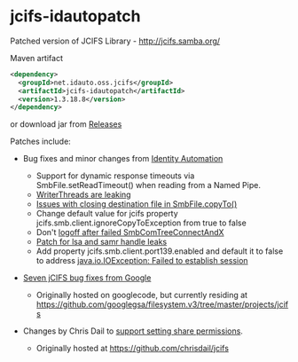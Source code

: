 # jcifs-idautopatch
Patched version of JCIFS Library - http://jcifs.samba.org/


Maven artifact
```xml
<dependency>
  <groupId>net.idauto.oss.jcifs</groupId>
  <artifactId>jcifs-idautopatch</artifactId>
  <version>1.3.18.8</version>
</dependency>    
```    

or download jar from [Releases](https://github.com/IdentityAutomation/jcifs-idautopatch/releases)

Patches include:

* Bug fixes and minor changes from [Identity Automation](http://www.identityautomation.com)
  * Support for dynamic response timeouts via SmbFile.setReadTimeout() when reading from a Named Pipe.
  * [WriterThreads are leaking](https://lists.samba.org/archive/jcifs/2013-October/010115.html)
  * [Issues with closing destination file in SmbFile.copyTo()](https://lists.samba.org/archive/jcifs/2014-June/010165.html) 
  * Change default value for jcifs property jcifs.smb.client.ignoreCopyToException from true to false
  * Don't [logoff after failed SmbComTreeConnectAndX](https://lists.samba.org/archive/jcifs/2013-December/010121.html)
  * [Patch for lsa and samr handle leaks](https://lists.samba.org/archive/jcifs/2014-September/010179.html)
  * Add property jcifs.smb.client.port139.enabled and default it to false to address [java.io.IOException: Failed to establish session](https://lists.samba.org/archive/jcifs/2015-June/010292.html)
  
* [Seven jCIFS bug fixes from Google](https://lists.samba.org/archive/jcifs/2014-September/010177.html) 
  * Originally hosted on googlecode, but currently residing at https://github.com/googlegsa/filesystem.v3/tree/master/projects/jcifs
* Changes by Chris Dail to
[support setting share permissions](http://chrisdail.com/2012/03/15/hacking-jcifs-set-permissions/).
  * Originally hosted at https://github.com/chrisdail/jcifs



